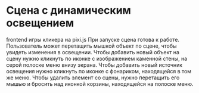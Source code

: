 # Сцена с динамическим освещением
frontend игры кликера на pixi.js
При запуске сцена готова к работе. Пользователь может перетащить мышкой объект по сцене, чтобы увидеть изменения в освещении. Чтобы добавить новый объект на сцену нужно кликнуть по иконке с изображением каменной стены, на серой полоске меню внизу экрана. Чтобы добавить новый источник освещения нужно кликнуть по иконке с фонариком, находящейся в том же меню. Чтобы удалить элемент со сцены, нужно перетащить его мышью и бросить над иконкой корзины, находящейся на полоске меню.